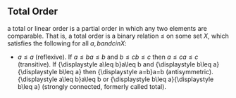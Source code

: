 

## Total Order

a total or linear order is a partial order in which any two elements are comparable. That is, a total order is a binary relation $\leq$  on some set $X$, which satisfies the following for all $a,b and c in X$:

* $a \leq a$ (reflexive).
If ${\displaystyle a\leq b}a\leq b$ and ${\displaystyle b\leq c}{\displaystyle b\leq c}$ then ${\displaystyle a\leq c}{\displaystyle a\leq c}$ (transitive).
If {\displaystyle a\leq b}a\leq b and {\displaystyle b\leq a}{\displaystyle b\leq a} then {\displaystyle a=b}a=b (antisymmetric).
{\displaystyle a\leq b}a\leq b or {\displaystyle b\leq a}{\displaystyle b\leq a} (strongly connected, formerly called total).
